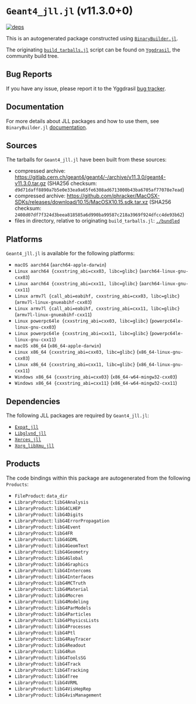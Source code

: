 # `Geant4_jll.jl` (v11.3.0+0)

[![deps](https://juliahub.com/docs/Geant4_jll/deps.svg)](https://juliahub.com/ui/Packages/General/Geant4_jll/)

This is an autogenerated package constructed using [`BinaryBuilder.jl`](https://github.com/JuliaPackaging/BinaryBuilder.jl).

The originating [`build_tarballs.jl`](https://github.com/JuliaPackaging/Yggdrasil/blob/108f8e7ab1e4adfe44beabb4fd629c5b25f924c1/G/Geant4/build_tarballs.jl) script can be found on [`Yggdrasil`](https://github.com/JuliaPackaging/Yggdrasil/), the community build tree.

## Bug Reports

If you have any issue, please report it to the Yggdrasil [bug tracker](https://github.com/JuliaPackaging/Yggdrasil/issues).

## Documentation

For more details about JLL packages and how to use them, see `BinaryBuilder.jl` [documentation](https://docs.binarybuilder.org/stable/jll/).

## Sources

The tarballs for `Geant4_jll.jl` have been built from these sources:

* compressed archive: https://gitlab.cern.ch/geant4/geant4/-/archive/v11.3.0/geant4-v11.3.0.tar.gz (SHA256 checksum: `d9d71daff8890a7b5e0e33ea9a65fe6308ad6713000b43ba6705af77078e7ead`)
* compressed archive: https://github.com/phracker/MacOSX-SDKs/releases/download/10.15/MacOSX10.15.sdk.tar.xz (SHA256 checksum: `2408d07df7f324d3beea818585a6d990ba99587c218a3969f924dfcc4de93b62`)
* files in directory, relative to originating `build_tarballs.jl`: [`./bundled`](https://github.com/JuliaPackaging/Yggdrasil/tree/108f8e7ab1e4adfe44beabb4fd629c5b25f924c1/G/Geant4/bundled)

## Platforms

`Geant4_jll.jl` is available for the following platforms:

* `macOS aarch64` (`aarch64-apple-darwin`)
* `Linux aarch64 {cxxstring_abi=cxx03, libc=glibc}` (`aarch64-linux-gnu-cxx03`)
* `Linux aarch64 {cxxstring_abi=cxx11, libc=glibc}` (`aarch64-linux-gnu-cxx11`)
* `Linux armv7l {call_abi=eabihf, cxxstring_abi=cxx03, libc=glibc}` (`armv7l-linux-gnueabihf-cxx03`)
* `Linux armv7l {call_abi=eabihf, cxxstring_abi=cxx11, libc=glibc}` (`armv7l-linux-gnueabihf-cxx11`)
* `Linux powerpc64le {cxxstring_abi=cxx03, libc=glibc}` (`powerpc64le-linux-gnu-cxx03`)
* `Linux powerpc64le {cxxstring_abi=cxx11, libc=glibc}` (`powerpc64le-linux-gnu-cxx11`)
* `macOS x86_64` (`x86_64-apple-darwin`)
* `Linux x86_64 {cxxstring_abi=cxx03, libc=glibc}` (`x86_64-linux-gnu-cxx03`)
* `Linux x86_64 {cxxstring_abi=cxx11, libc=glibc}` (`x86_64-linux-gnu-cxx11`)
* `Windows x86_64 {cxxstring_abi=cxx03}` (`x86_64-w64-mingw32-cxx03`)
* `Windows x86_64 {cxxstring_abi=cxx11}` (`x86_64-w64-mingw32-cxx11`)

## Dependencies

The following JLL packages are required by `Geant4_jll.jl`:

* [`Expat_jll`](https://github.com/JuliaBinaryWrappers/Expat_jll.jl)
* [`Libglvnd_jll`](https://github.com/JuliaBinaryWrappers/Libglvnd_jll.jl)
* [`Xerces_jll`](https://github.com/JuliaBinaryWrappers/Xerces_jll.jl)
* [`Xorg_libXmu_jll`](https://github.com/JuliaBinaryWrappers/Xorg_libXmu_jll.jl)

## Products

The code bindings within this package are autogenerated from the following `Products`:

* `FileProduct`: `data_dir`
* `LibraryProduct`: `libG4Analysis`
* `LibraryProduct`: `libG4CLHEP`
* `LibraryProduct`: `libG4Digits`
* `LibraryProduct`: `libG4ErrorPropagation`
* `LibraryProduct`: `libG4Event`
* `LibraryProduct`: `libG4FR`
* `LibraryProduct`: `libG4GDML`
* `LibraryProduct`: `libG4GeomText`
* `LibraryProduct`: `libG4Geometry`
* `LibraryProduct`: `libG4Global`
* `LibraryProduct`: `libG4Graphics`
* `LibraryProduct`: `libG4Intercoms`
* `LibraryProduct`: `libG4Interfaces`
* `LibraryProduct`: `libG4MCTruth`
* `LibraryProduct`: `libG4Material`
* `LibraryProduct`: `libG4Mocren`
* `LibraryProduct`: `libG4Modeling`
* `LibraryProduct`: `libG4ParModels`
* `LibraryProduct`: `libG4Particles`
* `LibraryProduct`: `libG4PhysicsLists`
* `LibraryProduct`: `libG4Processes`
* `LibraryProduct`: `libG4Ptl`
* `LibraryProduct`: `libG4RayTracer`
* `LibraryProduct`: `libG4Readout`
* `LibraryProduct`: `libG4Run`
* `LibraryProduct`: `libG4ToolsSG`
* `LibraryProduct`: `libG4Track`
* `LibraryProduct`: `libG4Tracking`
* `LibraryProduct`: `libG4Tree`
* `LibraryProduct`: `libG4VRML`
* `LibraryProduct`: `libG4VisHepRep`
* `LibraryProduct`: `libG4visManagement`
